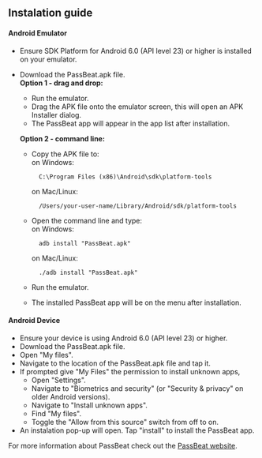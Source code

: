 ## Instalation guide

#### Android Emulator
- Ensure SDK Platform for Android 6.0 (API level 23) or higher is installed on your emulator.
- Download the PassBeat.apk file.  
    **Option 1 - drag and drop:**  
    - Run the emulator.  
    - Drag the APK file onto the emulator screen, this will open an APK Installer dialog.  
    - The PassBeat app will appear in the app list after installation.
 
    **Option 2 - command line:**  
    - Copy the APK file to:  
        on Windows:

            C:\Program Files (x86)\Android\sdk\platform-tools
    
    	on Mac/Linux:
        
            /Users/your-user-name/Library/Android/sdk/platform-tools
	    
    - Open the command line and type:  
    	on Windows:

     		adb install "PassBeat.apk"
 		
    	on Mac/Linux:
	
    		./adb install "PassBeat.apk"
		
    - Run the emulator.
    - The installed PassBeat app will be on the menu after installation.


#### Android Device
- Ensure your device is using Android 6.0 (API level 23) or higher.
- Download the PassBeat.apk file.
- Open "My files".
- Navigate to the location of the PassBeat.apk file and tap it.
- If prompted give "My Files" the permission to install unknown apps,  
	- Open "Settings".  
	- Navigate to "Biometrics and security" (or "Security & privacy" on older Android versions).  
	- Navigate to "Install unknown apps".  
	- Find "My files".  
	- Toggle the "Allow from this source" switch from off to on.  
- An instalation pop-up will open. Tap "install" to install the PassBeat app.

For more information about PassBeat check out the [PassBeat website](https://oskgro.github.io/).
